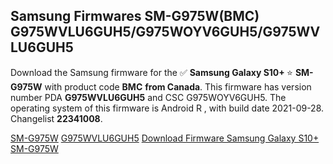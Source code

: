<h2>Samsung Firmwares SM-G975W(BMC) G975WVLU6GUH5/G975WOYV6GUH5/G975WVLU6GUH5</h2>
Download the Samsung firmware for the ✅ <strong>Samsung Galaxy S10+ </strong> ⭐ <strong>SM-G975W</strong> with product code <strong>BMC</strong> <strong> from Canada</strong>. This firmware has version number PDA <strong>G975WVLU6GUH5</strong> and CSC G975WOYV6GUH5. The operating system of this firmware is Android R , with build date 2021-09-28. Changelist <strong>22341008</strong>.


[SM-G975W](https://samfirm.shop/samsung/model/SM-G975W)
[G975WVLU6GUH5](https://samfirm.shop/samsung/pda/G975WVLU6GUH5)
[Download Firmware Samsung Galaxy S10+ SM-G975W](https://samfirm.shop/samsung/firmware/460474)
